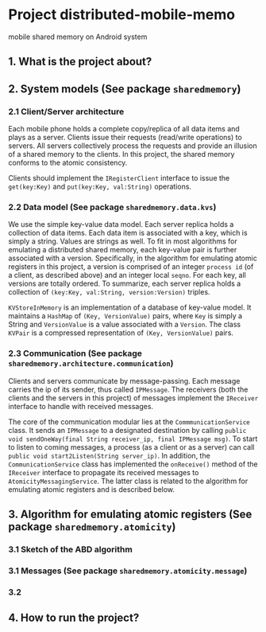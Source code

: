 Project distributed-mobile-memo
=======================

mobile shared memory on Android system

## 1. What is the project about?


## 2. System models (See package  `sharedmemory`)

### 2.1 Client/Server architecture

Each mobile phone holds a complete copy/replica of all data items and plays as a server. Clients issue their requests (read/write operations) to servers. All servers collectively process the requests and provide an illusion of a shared memory to the clients. In this project, the shared memory conforms to the atomic consistency. 

Clients should implement the `IRegisterClient` interface to issue the `get(key:Key)` and `put(key:Key, val:String)` operations.

### 2.2 Data model (See package `sharedmemory.data.kvs`)

We use the simple key-value data model. Each server replica holds a collection of data items. Each data item is associated with a key, which is simply a string. Values are strings as well. To fit in most algorithms for emulating a distributed shared memory, each key-value pair is further associated with a version. Specifically, in the algorithm for emulating atomic registers in this project, a version is comprised of an integer `process id` (of a client, as described above) and an integer local `seqno`. For each key, all versions are totally ordered. To summarize, each server replica holds a collection of `(key:Key, val:String, version:Version)` triples. 

`KVStoreInMemory` is an implementation of a database of key-value model. It maintains a `HashMap` of `(Key, VersionValue)` pairs, where `Key` is simply a String and `VersionValue` is a value associated with a `Version`. The class `KVPair` is a compressed representation of `(Key, VersionValue)` pairs.  

### 2.3 Communication (See package `sharedmemory.architecture.communication`)

Clients and servers communicate by message-passing. Each message carries the ip of its sender, thus called `IPMessage`. The receivers (both the clients and the servers in this project) of messages implement the `IReceiver` interface to handle with received messages. 

The core of the communication modular lies at the `CommmunicationService` class. It sends an `IPMessage` to a designated destination by calling `public void sendOneWay(final String receiver_ip, final IPMessage msg)`. To start to listen to coming messages, a process (as a client or as a server) can call `public void start2Listen(String server_ip)`. In addition, the `CommunicationService` class has implemented the `onReceive()` method of the `IReceiver` interface to propagate its received messages to `AtomicityMessagingService`. The latter class is related to the algorithm for emulating atomic registers and is described below.

## 3. Algorithm for emulating atomic registers (See package `sharedmemory.atomicity`)

### 3.1 Sketch of the ABD algorithm 

### 3.1 Messages (See package `sharedmemory.atomicity.message`)

### 3.2 

## 4. How to run the project?


